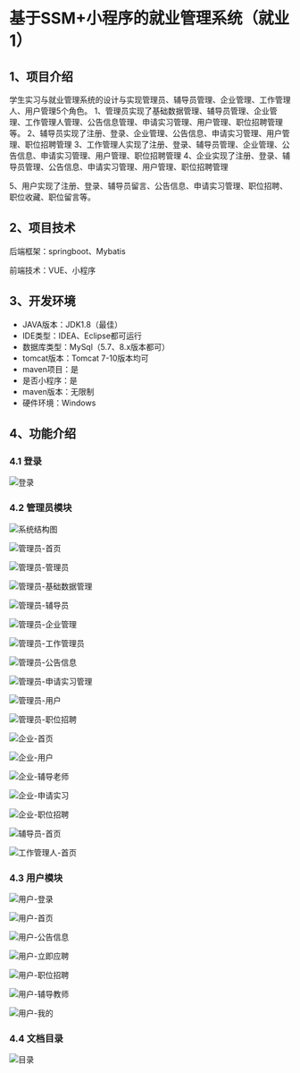# 基于SSM+小程序的就业管理系统（就业1）



## 1、项目介绍
学生实习与就业管理系统的设计与实现管理员、辅导员管理、企业管理、工作管理人、用户管理5个角色。
1、管理员实现了基础数据管理、辅导员管理、企业管理、工作管理人管理、公告信息管理、申请实习管理、用户管理、职位招聘管理等。
2、辅导员实现了注册、登录、企业管理、公告信息、申请实习管理、用户管理、职位招聘管理
3、工作管理人实现了注册、登录、辅导员管理、企业管理、公告信息、申请实习管理、用户管理、职位招聘管理
4、企业实现了注册、登录、辅导员管理、公告信息、申请实习管理、用户管理、职位招聘管理

5、用户实现了注册、登录、辅导员留言、公告信息、申请实习管理、职位招聘、职位收藏、职位留言等。

## 2、项目技术

后端框架：springboot、Mybatis

前端技术：VUE、小程序

## 3、开发环境

- JAVA版本：JDK1.8（最佳）
- IDE类型：IDEA、Eclipse都可运行
- 数据库类型：MySql（5.7、8.x版本都可） 
- tomcat版本：Tomcat 7-10版本均可
- maven项目：是
- 是否小程序：是
- maven版本：无限制
- 硬件环境：Windows


## 4、功能介绍

### 4.1 登录

![登录](https://www.codemarket.fun/202408082059798.png)

### 4.2 管理员模块

![系统结构图](https://www.codemarket.fun/202408082100561.png)

![管理员-首页](https://www.codemarket.fun/202408082100873.png)

![管理员-管理员](https://www.codemarket.fun/202408082100806.png)

![管理员-基础数据管理](https://www.codemarket.fun/202408082100882.png)

![管理员-辅导员](https://www.codemarket.fun/202408082100273.png)

![管理员-企业管理](https://www.codemarket.fun/202408082100845.png)

![管理员-工作管理员](https://www.codemarket.fun/202408082100427.png)

![管理员-公告信息](https://www.codemarket.fun/202408082100645.png)

![管理员-申请实习管理](https://www.codemarket.fun/202408082100893.png)

![管理员-用户](https://www.codemarket.fun/202408082100877.png)

![管理员-职位招聘](https://www.codemarket.fun/202408082100937.png)

![企业-首页](https://www.codemarket.fun/202408082100098.png)

![企业-用户](https://www.codemarket.fun/202408082100234.png)

![企业-辅导老师](https://www.codemarket.fun/202408082100968.png)

![企业-申请实习](https://www.codemarket.fun/202408082100929.png)

![企业-职位招聘](https://www.codemarket.fun/202408082100333.png)

![辅导员-首页](https://www.codemarket.fun/202408082100655.png)

![工作管理人-首页](https://www.codemarket.fun/202408082100165.png)

### 4.3 用户模块

![用户-登录](https://www.codemarket.fun/202408082100359.png)

![用户-首页](https://www.codemarket.fun/202408082100318.png)

![用户-公告信息](https://www.codemarket.fun/202408082100251.png)

![用户-立即应聘](https://www.codemarket.fun/202408082100282.png)

![用户-职位招聘](https://www.codemarket.fun/202408082100297.png)

![用户-辅导教师](https://www.codemarket.fun/202408082100179.png)

![用户-我的](https://www.codemarket.fun/202408082100278.png)

### 4.4 文档目录

![目录](https://www.codemarket.fun/202408082100712.png)
